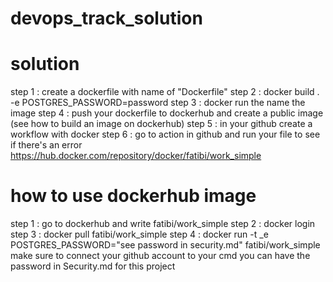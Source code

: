 # devops_track_solution
# solution
step 1 : create a dockerfile with name of "Dockerfile"
step 2 : docker build . -e POSTGRES_PASSWORD=password
step 3 : docker run the name the image 
step 4 : push your dockerfile to dockerhub and create a public image (see how to build an image on dockerhub)
step 5 : in your github create a workflow with docker 
step 6 : go to action in github and run your file to see if there's an error 
https://hub.docker.com/repository/docker/fatibi/work_simple
# how to use dockerhub image
step 1 : go to dockerhub and write fatibi/work_simple
step 2 : docker login 
step 3 :  docker pull fatibi/work_simple
step 4 : docker run -t _e POSTGRES_PASSWORD="see password in security.md" fatibi/work_simple
make sure to connect your github account to your cmd
you can have the password in Security.md for this project 


